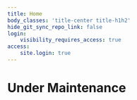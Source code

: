 ```yaml
---
title: Home
body_classes: 'title-center title-h1h2'
hide_git_sync_repo_link: false
login:
    visibility_requires_access: true
access:
    site.login: true
---
```


# Under Maintenance
